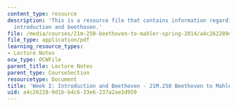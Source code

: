 ```yaml
---
content_type: resource
description: 'This is a resource file that contains information regarding week I:
  introduction and beethoven.'
file: /media/courses/21m-250-beethoven-to-mahler-spring-2014/a4c262289d1bb4c633e6237a2ae1d959_MIT21M_250S14_Week_I.pdf
file_type: application/pdf
learning_resource_types:
- Lecture Notes
ocw_type: OCWFile
parent_title: Lecture Notes
parent_type: CourseSection
resourcetype: Document
title: 'Week I: Introduction and Beethoven - 21M.250 Beethoven to Mahler Spring 2014'
uid: a4c26228-9d1b-b4c6-33e6-237a2ae1d959
---
```

